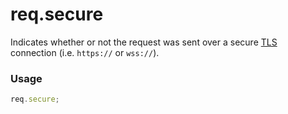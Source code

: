 # req.secure

Indicates whether or not the request was sent over a secure [TLS]() connection (i.e. `https://` or `wss://`).

### Usage
```javascript
req.secure;
```





<docmeta name="uniqueID" value="reqsecure698791">
<docmeta name="displayName" value="req.secure">

